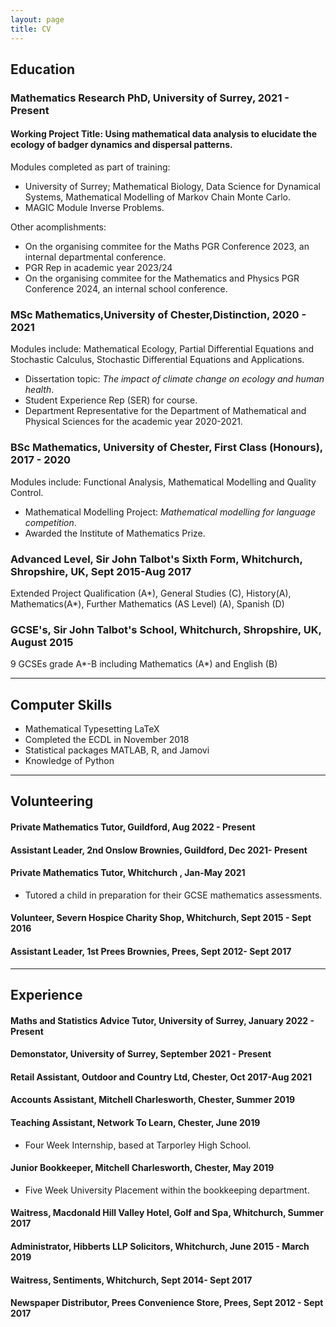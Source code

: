 ```yaml
---
layout: page
title: CV
---
```


## Education 

### Mathematics Research PhD, University of Surrey, 2021 - Present
#### Working Project Title: Using mathematical data analysis to elucidate the ecology of badger dynamics and dispersal patterns.
Modules completed as part of training: 
- University of Surrey; Mathematical Biology, Data Science for Dynamical Systems, Mathematical Modelling of Markov Chain Monte Carlo.
- MAGIC Module Inverse Problems.
  
Other acomplishments:
- On the organising commitee for the Maths PGR Conference 2023, an internal departmental conference.
- PGR Rep in academic year 2023/24
- On the organising commitee for the Mathematics and Physics PGR Conference 2024, an internal school conference.

### MSc Mathematics,University of Chester,Distinction, 2020 - 2021
Modules include: Mathematical Ecology, Partial Differential Equations and Stochastic Calculus, Stochastic Differential Equations and Applications.
- Dissertation topic: _The impact of climate change on ecology and human health_.
- Student Experience Rep (SER) for course.
- Department Representative for the Department of Mathematical and Physical Sciences for the academic year 2020-2021.

### BSc Mathematics, University of Chester, First Class (Honours), 2017 - 2020
Modules include: Functional Analysis, Mathematical Modelling and Quality Control.
- Mathematical Modelling Project: _Mathematical modelling for language competition_.
- Awarded the Institute of Mathematics Prize.
      
### Advanced Level, Sir John Talbot's Sixth Form, Whitchurch, Shropshire, UK, Sept 2015-Aug 2017
Extended Project Qualification (A*), General Studies (C), History(A), Mathematics(A*), Further Mathematics (AS Level) (A), Spanish (D) 
    
### GCSE's, Sir John Talbot's School, Whitchurch, Shropshire, UK, August 2015
9 GCSEs grade A*-B including Mathematics (A*) and English (B)
 
 ---
## Computer Skills

- Mathematical Typesetting LaTeX
- Completed the ECDL in November 2018
- Statistical packages MATLAB, R, and Jamovi
- Knowledge of Python

 ---
## Volunteering

#### Private Mathematics Tutor, Guildford, Aug 2022 - Present

#### Assistant Leader, 2nd Onslow Brownies, Guildford, Dec 2021- Present

#### Private Mathematics Tutor, Whitchurch , Jan-May 2021
- Tutored a child in preparation for their GCSE mathematics assessments.

#### Volunteer, Severn Hospice Charity Shop, Whitchurch,  Sept 2015 - Sept 2016

#### Assistant Leader, 1st Prees Brownies, Prees, Sept 2012- Sept 2017

 ---
## Experience 

#### Maths and Statistics Advice Tutor, University of Surrey, January 2022 - Present

#### Demonstator, University of Surrey, September 2021 - Present

#### Retail Assistant, Outdoor and Country Ltd, Chester, Oct 2017-Aug 2021

#### Accounts Assistant, Mitchell Charlesworth, Chester, Summer 2019

#### Teaching Assistant, Network To Learn, Chester, June 2019
- Four Week Internship, based at Tarporley High School.

#### Junior Bookkeeper, Mitchell Charlesworth, Chester, May 2019
- Five Week University Placement within the bookkeeping department.

#### Waitress, Macdonald Hill Valley Hotel, Golf and Spa, Whitchurch, Summer 2017

#### Administrator, Hibberts LLP Solicitors, Whitchurch, June 2015 - March 2019    

#### Waitress, Sentiments, Whitchurch, Sept 2014- Sept 2017              
                 
#### Newspaper Distributor, Prees Convenience Store, Prees, Sept 2012 - Sept 2017      
